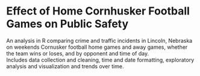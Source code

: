 # Effect of Home Cornhusker Football Games on Public Safety
An analysis in R comparing crime and traffic incidents in Lincoln, Nebraska on weekends Cornusker football home games and away games, whether the team wins or loses, and by opponent and time of day.  
Includes data collection and cleaning, time and date formatting, exploratory analysis and visualization and trends over time.

